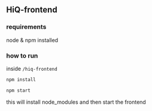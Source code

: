 ## HiQ-frontend

### requirements
node & npm installed

### how to run
inside `/hiq-frontend`
```bash
npm install
```

```bash
npm start
```

this will install node_modules and then start the frontend